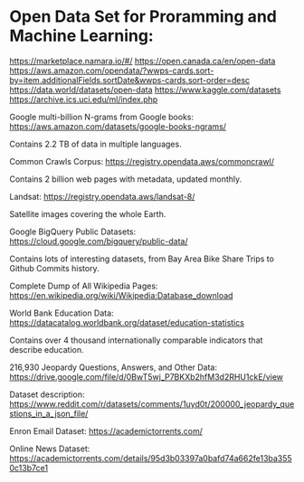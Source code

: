 # Open Data Set for Proramming and Machine Learning: 

https://marketplace.namara.io/#/ 
https://open.canada.ca/en/open-data 
https://aws.amazon.com/opendata/?wwps-cards.sort-by=item.additionalFields.sortDate&wwps-cards.sort-order=desc 
https://data.world/datasets/open-data 
https://www.kaggle.com/datasets 
https://archive.ics.uci.edu/ml/index.php

Google multi-billion N-grams from Google books: https://aws.amazon.com/datasets/google-books-ngrams/ 

Contains 2.2 TB of data in multiple languages.

Common Crawls Corpus: https://registry.opendata.aws/commoncrawl/ 

Contains 2 billion web pages with metadata, updated monthly.

Landsat: https://registry.opendata.aws/landsat-8/ 

Satellite images covering the whole Earth.

Google BigQuery Public Datasets: https://cloud.google.com/bigquery/public-data/

Contains lots of interesting datasets, from Bay Area Bike Share Trips to Github Commits history.

Complete Dump of All Wikipedia Pages: https://en.wikipedia.org/wiki/Wikipedia:Database_download 

World Bank Education Data: https://datacatalog.worldbank.org/dataset/education-statistics 

Contains over 4 thousand internationally comparable indicators that describe education.

216,930 Jeopardy Questions, Answers, and Other Data: https://drive.google.com/file/d/0BwT5wj_P7BKXb2hfM3d2RHU1ckE/view 

Dataset description: https://www.reddit.com/r/datasets/comments/1uyd0t/200000_jeopardy_questions_in_a_json_file/ 

Enron Email Dataset: https://academictorrents.com/

Online News Dataset: https://academictorrents.com/details/95d3b03397a0bafd74a662fe13ba3550c13b7ce1 
